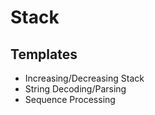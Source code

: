 # Stack

## Templates

* Increasing/Decreasing Stack
* String Decoding/Parsing
* Sequence Processing

